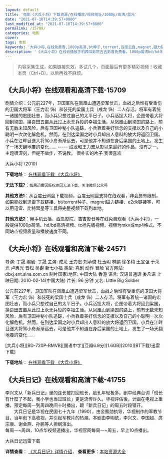 ```yaml
---
layout: default
title: '电影《大兵小将》下载资源/在线播放/视频地址/1080p/高清/蓝光'
date: "2021-07-10T14:39:57+0800"
last_modified_at: "2021-07-10T14:39:57+0800"
permalink: /15709/
categories: 电影
cover:
tags: 电影
keywords: '大兵小将,在线免费看,1080p高清,bt种子,torrent,百度云盘,magnet,磁力链,迅雷下载资源'
description: '《大兵小将》在线云播放手机西瓜影院吉吉影音免费看，1080p高清bd/hd未删减完整版和tc抢先枪版，mkv/mp4格式，附带bt/torrent种子、magnet/磁力链、百度云盘、网盘资源迅雷下载链接'
---
```


>内容采集生成，如果链接失效，多试几个，页面最后有更多精彩视频！收藏本页（Ctrl+D)，以后再找不麻烦。


## 《大兵小将》在线观看和高清下载-15709

剧情介绍：公元前227年，卫国军队在凤凰山遭遇梁军伏击，血战之后惟有受重伤的卫国大将军（王力宏 饰）和装死的梁国士兵（成龙 饰）二人存活。将军有着统一诸国的宏图壮志，而小兵只想过自己的太平日子。小兵活捉大将，企图带着大将回到梁国，换良田五亩从此过上永无兵役的幸福生活。从凤凰山到梁国的路上，前有无数未知风险，后有卫国神秘小队追踪，小兵靠着美好信念的支撑以及自己的小聪明一次次化解危机，然而，在到达梁国之时小兵却出人意料的放大将返回卫国。小兵在江畔目送大将驾小舟渐渐远去，可是他并不知道在身后梁国的土地上，发生了一场天翻地覆的变化…… ----- 成龙和王力宏从影以来最好的作品，没有之一。 主题很深刻，但是不做作，不说教。 很朴实的片子 我很喜欢


大兵小将 (2010)

**下载地址**： [在线观看下载 《大兵小将》](https://www.btbtdy.me/btdy/dy4465.html) 


**无法下载?**：`如果迅雷因版权原因无法下载，关注微信公众号 `

**其他方法1**：从百度云网盘下载视频，百度云网盘支持在线观看，非会员有限制，如果能找到迅雷下载链接、bt/torrent种子、magnet磁力链接、e2dk链接等，可以用迅雷、比特彗星等工具将完整视频下载到本地。

**其他方法2**：用手机云播、西瓜影院、吉吉影音等在线免费观看《大兵小将》，一般提供1080p高清、hd/bd高清视频、tc抢先版视频，视频为mkv或mp4格式，不同站点视频质量和播放速度不同。


## 《大兵小将》在线观看和高清下载-24571

导演: 丁晟 编剧: 丁晟 主演: 成龙 王力宏 刘承俊 杜玉明 林鹏 徐冬梅 王宝强 于荣光 卢惠光 晋松 吴樾 新七小福 类型: 喜剧 动作 冒险 官方网站: dbxj.ent.sina.com.cn 制片国家/地区: 中国大陆 香港 语言: 汉语普通话 娄凡语 上映日期: 2010-02-14(中国大陆) 片长: 96 分钟 又名: Little Big Soldier

公元前227年，卫国军队在凤凰山遭遇梁军伏击，血战之后惟有受重伤的卫国大将军（王力宏 饰）和装死的梁国士兵（成龙 饰）二人存活。将军有着统一诸国的宏图壮志，而小兵只想过自己的太平日子。小兵活捉大将，企图带着大将回到梁国，换良田五亩从此过上永无兵役的幸福生活。从凤凰山到梁国的路上，前有无数未知风险，后有卫国神秘小队追踪，小兵靠着美好信念的支撑以及自己的小聪明一次次化解危机，然而，在到达梁国之时小兵却出人意料的放大将返回卫国。小兵在江畔目送大将驾小舟渐渐远去，可是他并不知道在身后梁国的土地上，发生了一场天翻地覆的变化……


[大兵小将][BD-720P-RMVB][国语中字][豆瓣6.9分][1.6GB][2010][BT下载/迅雷下载]

**下载地址**： [在线观看下载 《大兵小将》](https://www.btdx8.com/torrent/little_big_soldier_2010.html) 


## 《大兵日记》在线观看和高清下载-41755

李兴文从「新兵日记」里的连长被打回班长，脸孔年轻极多。剧中经典台词「班长有什麼了不起，我小学也当过班长」更是流传许久。华视评估後，计画在电视上重播，预定每周一到周四晚间十时播出，跟「新兵日记」的周五时段错开。<br />　　大兵日记是华视在民国七十九年（1990），由金鰲勋执导，华视制作的军教节目，当年创下高收视，并引起军教片的热潮。本剧由李明依，李兴文、李国超、庹宗康、谢金燕、孙鹏等人担纲演出。<br />每周一~周四，10点华视频道播出，华视官网每周一~周五，早上10点播出。


大兵日记迅雷下载

**详情查看**： [《大兵日记》详情介绍](/movie/41755/)， **查看更多**：[本站资源大全](/movie/t/all/)

